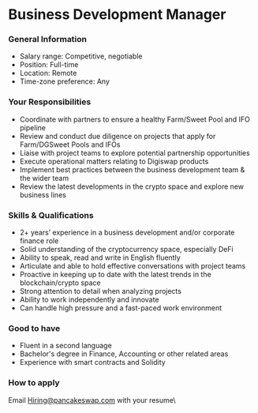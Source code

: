 # Business Development Manager

### General Information

* Salary range: Competitive, negotiable
* Position: Full-time
* Location: Remote
* Time-zone preference: Any

### Your Responsibilities

* Coordinate with partners to ensure a healthy Farm/Sweet Pool and IFO pipeline
* Review and conduct due diligence on projects that apply for Farm/DGSweet Pools and IFOs
* Liaise with project teams to explore potential partnership opportunities
* Execute operational matters relating to Digiswap products
* Implement best practices between the business development team & the wider team
* Review the latest developments in the crypto space and explore new business lines

### Skills & Qualifications

* 2+ years’ experience in a business development and/or corporate finance role
* Solid understanding of the cryptocurrency space, especially DeFi
* Ability to speak, read and write in English fluently
* Articulate and able to hold effective conversations with project teams
* Proactive in keeping up to date with the latest trends in the blockchain/crypto space
* Strong attention to detail when analyzing projects
* Ability to work independently and innovate
* Can handle high pressure and a fast-paced work environment

### Good to have

* Fluent in a second language
* Bachelor's degree in Finance, Accounting or other related areas
* Experience with smart contracts and Solidity

### How to apply

Email [Hiring@pancakeswap.com](mailto:Hiring@pancakeswap.com) with your resume\
